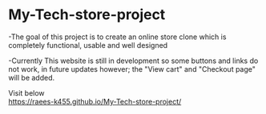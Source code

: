 # My-Tech-store-project
-The goal of this project is to create an online store clone which is completely functional, usable and well designed

-Currently This website is still in development so some buttons and links do not work, in future updates however; the "View cart" and "Checkout page" will be added.

Visit below<br/>
<a href = "https://raees-k455.github.io/My-Tech-store-project/">https://raees-k455.github.io/My-Tech-store-project/ </a>
